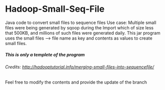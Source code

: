 # Hadoop-Small-Seq-File
Java code to convert small files to sequence files
Use case: Multiple small files were being generated by sqoop during the Import which of size less that 500KB, and millions of such files were generated daily. This jar program uses the small files --> file name as key and contents as values to create small files.

##### This is only a templete of the program
###### Credits: http://hadooptutorial.info/merging-small-files-into-sequencefile/ ###
#### 
Feel free to modify the contents and provide the update of the branch
#####
